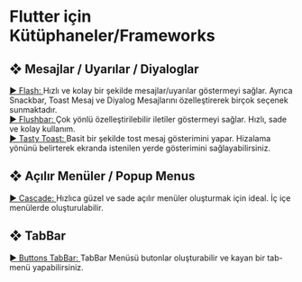 <h1>Flutter için Kütüphaneler/Frameworks</h1>

<h2>&#10070; Mesajlar / Uyarılar / Diyaloglar </font></h2>
<a href="https://github.com/sososdk/flash">► Flash: </a>Hızlı ve kolay bir şekilde mesajlar/uyarılar göstermeyi sağlar. Ayrıca Snackbar, Toast Mesaj ve Diyalog Mesajlarını özelleştirerek birçok seçenek sunmaktadır.<br/>
<a href="https://github.com/AndreHaueisen/flushbar">► Flushbar: </a>Çok yönlü özelleştirilebilir iletiler göstermeyi sağlar. Hızlı, sade ve kolay kullanım.
<br/>
<a href="https://github.com/phijma/tasty_toast">► Tasty Toast: </a>Basit bir şekilde tost mesaj gösterimini yapar. Hizalama yönünü belirterek ekranda istenilen yerde gösterimini sağlayabilirsiniz.
<br/>
<h2>&#10070; Açılır Menüler / Popup Menus </font></h2>
<a href="https://github.com/saket/cascade/">► Cascade: </a>Hızlıca güzel ve sade açılır menüler oluşturmak için ideal. İç içe menülerde oluşturulabilir.
<br/>
<h2>&#10070; TabBar </font></h2>
<a href="https://github.com/Afonsocraposo/buttons_tabbar/">► Buttons TabBar: </a> TabBar Menüsü butonlar oluşturabilir ve kayan bir tab-menü yapabilirsiniz.
<br/>

